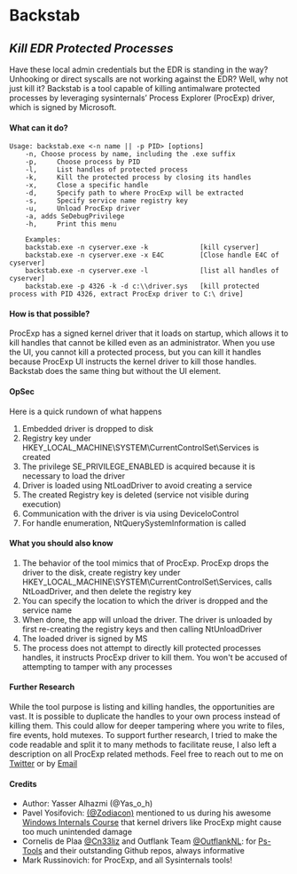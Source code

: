 # Backstab
## _Kill EDR Protected Processes_
Have these local admin credentials but the EDR is standing in the way? Unhooking or direct syscalls are not working against the EDR? Well, why not just kill it? Backstab is a tool capable of killing antimalware protected processes by leveraging sysinternals’ Process Explorer (ProcExp) driver, which is signed by Microsoft. 


#### What can it do?
```
Usage: backstab.exe <-n name || -p PID> [options]  
	-n,	Choose process by name, including the .exe suffix
	-p, 	Choose process by PID
	-l, 	List handles of protected process
	-k, 	Kill the protected process by closing its handles
	-x, 	Close a specific handle
	-d, 	Specify path to where ProcExp will be extracted
	-s, 	Specify service name registry key
	-u, 	Unload ProcExp driver
	-a,	adds SeDebugPrivilege
	-h, 	Print this menu

	Examples:
	backstab.exe -n cyserver.exe -k 			[kill cyserver]
	backstab.exe -n cyserver.exe -x E4C 		[Close handle E4C of cyserver]
	backstab.exe -n cyserver.exe -l 			[list all handles of cyserver]
	backstab.exe -p 4326 -k -d c:\\driver.sys 	[kill protected process with PID 4326, extract ProcExp driver to C:\ drive]
```


#### How is that possible?
ProcExp has a signed kernel driver that it loads on startup, which allows it to kill handles that cannot be killed even as an administrator. When you use the UI, you cannot kill a protected process, but you can kill it handles because ProcExp UI instructs the kernel driver to kill those handles. Backstab does the same thing but without the UI element. 

#### OpSec
Here is a quick rundown of what happens
1.	Embedded driver is dropped to disk
2.	Registry key under HKEY_LOCAL_MACHINE\SYSTEM\CurrentControlSet\Services is created
3.	The privilege SE_PRIVILEGE_ENABLED is acquired because it is necessary to load the driver
4.	Driver is loaded using NtLoadDriver to avoid creating a service
5.	The created Registry key is deleted (service not visible during execution)
6.	Communication with the driver is via using DeviceIoControl
7.	For handle enumeration, NtQuerySystemInformation is called

#### What you should also know
1.	The behavior of the tool mimics that of ProcExp. ProcExp drops the driver to the disk, create registry key under HKEY_LOCAL_MACHINE\SYSTEM\CurrentControlSet\Services, calls NtLoadDriver, and then delete the registry key
2.	You can specify the location to which the driver is dropped and the service name
3.	When done, the app will unload the driver. The driver is unloaded by first re-creating the registry keys and then calling NtUnloadDriver
4.	The loaded driver is signed by MS
5.	The process does not attempt to directly kill protected processes handles, it instructs ProcExp driver to kill them. You won't be accused of attempting to tamper with any processes


#### Further Research
While the tool purpose is listing and killing handles, the opportunities are vast. It is possible to duplicate the handles to your own process instead of killing them. This could allow for deeper tampering where you write to files, fire events, hold mutexes. To support further research, I tried to make the code readable and split it to many methods to facilitate reuse, I also left a description on all ProcExp related methods. Feel free to reach out to me on [Twitter](https://twitter.com/yas_o_h) or by [Email](mailto:y.o.alhazmi@pm.me)


#### Credits
- Author: Yasser Alhazmi (@Yas_o_h)
- Pavel Yosifovich: [(@Zodiacon)](https://twitter.com/zodiacon) mentioned to us during his awesome [Windows Internals Course](https://scorpiosoftware.net/category/windows-internals/) that kernel drivers like ProcExp might cause too much unintended damage
- Cornelis de Plaa [@Cn33liz](https://twitter.com/Cneelis) and Outflank Team [@OutflankNL](https://twitter.com/OutflankNL): for [Ps-Tools](https://github.com/outflanknl/Ps-Tools/blob/master/README.md) and their outstanding Github repos, always informative
- Mark Russinovich: for ProcExp, and all Sysinternals tools!

